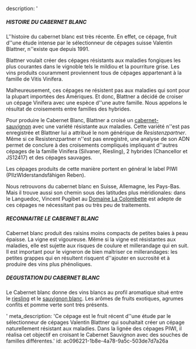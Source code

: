 description: '<h5><strong>HISTOIRE DU CABERNET BLANC</strong></h5><p>L''histoire du cabernet blanc est très récente. En effet, ce cépage, fruit d''une étude intense par le sélectionneur de cépages suisse Valentin Blattner, n''existe que depuis 1991.</p><p>Blattner voulait créer des cépages résistants aux maladies fongiques les plus courantes dans le vignoble tels le mildiou et la pourriture grise. Les vins produits couramment proviennent tous de cépages appartenant à la famille de Vitis Vinifera. </p><p>Malheureusement, ces cépages ne résistent pas aux maladies qui sont pour la plupart importées des Amériques. Et donc, Blattner a décidé de croiser un cépage Vinifera avec une espèce d''une autre famille. Nous appelons le résultat de croisements entre familles des hybrides.</p><p>Pour produire le Cabernet Blanc, Blattner a croisé un&nbsp;<a href="/fr/grape/cabernet-sauvignon">cabernet-sauvignon</a>&nbsp;avec une variété résistante aux maladies. Cette variété n''est pas enregistrée et Blattner lui a attribué le nom générique de&nbsp;<em>Resistenzpartner</em>. Même si ce Resistenzpartner n''est pas enregistré, une analyse de son ADN permet de conclure à des croisements compliqués impliquant d''autres cépages de la famille Vinifera (Silvaner, Riesling), 2 hybrides (Chancellor et JS12417) et des cépages sauvages.</p><p>Les cépages produits de cette manière portent en général le label PIWI (PIlzWIderstandsfähigen Reben).</p><p>Nous retrouvons du cabernet blanc en Suisse, Allemagne, les Pays-Bas. Mais il trouve aussi son chemin sous des latitudes plus méridionales: dans le Languedoc, Vincent Pugibet au&nbsp;<a href="/fr/estate/domaine-la-colombette">Domaine La Colombette</a>&nbsp;est adepte de ces cépages ne nécessitant pas ou très peu de traitements.</p><h5><strong>RECONNAITRE LE CABERNET BLANC</strong></h5><p>Cabernet blanc produit des raisins moins compacts de petites baies à peau épaisse. La vigne est vigoureuse. Même si la vigne est résistantes aux maladies, elle est sujette aux risques de coulure et millerandage qui en suit. Il est important pour le vigneron de bien maîtriser ce millerandages: les petites grappes qui en résultent risquent d''ajouter en sucrosité et à produire des vins plus phénoliques.</p><h5><strong>DEGUSTATION DU CABERNET BLANC</strong></h5><p>Le Cabernet blanc donne des vins blancs au profil aromatique situé entre le&nbsp;<a href="/fr/grape/riesling">riesling</a>&nbsp;et le&nbsp;<a href="/fr/grape/sauvignon-blanc">sauvignon blanc</a>. Les arômes de fruits exotiques, agrumes confits et pomme verte sont très présents.</p>'
meta_description: 'Ce cépage est le fruit récent d''une étude par le sélectionneur de cépages Valentin Blattner qui souhaitait créer un cépage naturellement résistant aux maladies. Dans la lignée des cépages PIWI, il réalisa cet objectif en croisant le Cabernet Sauvignon avec des souches de familles différentes.'
id: ac096221-1b8e-4a78-9a5c-503de7d7a26a
